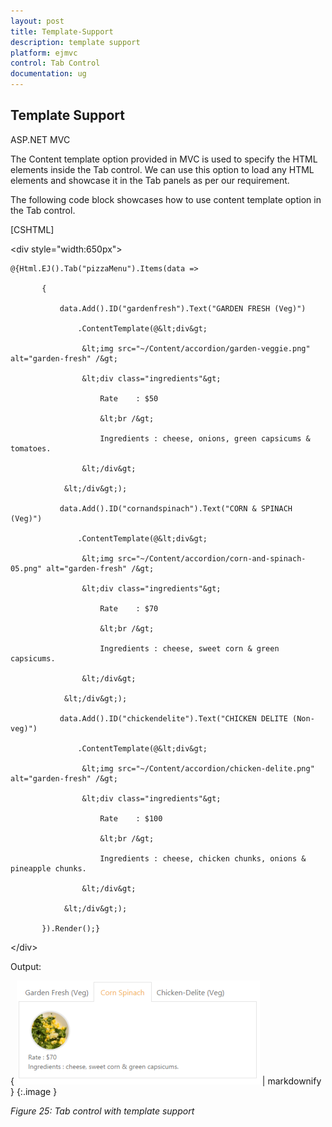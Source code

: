 ```yaml
---
layout: post
title: Template-Support
description: template support
platform: ejmvc
control: Tab Control
documentation: ug
---
```


## Template Support

ASP.NET MVC

The Content template option provided in MVC is used to specify the HTML elements inside the Tab control. We can use this option to load any HTML elements and showcase it in the Tab panels as per our requirement.

The following code block showcases how to use content template option in the Tab control.



[CSHTML]



&lt;div style="width:650px"&gt;

    @{Html.EJ().Tab("pizzaMenu").Items(data =>

           {

               data.Add().ID("gardenfresh").Text("GARDEN FRESH (Veg)")

                   .ContentTemplate(@&lt;div&gt;

                    &lt;img src="~/Content/accordion/garden-veggie.png" alt="garden-fresh" /&gt;

                    &lt;div class="ingredients"&gt;

                        Rate    : $50

                        &lt;br /&gt;

                        Ingredients : cheese, onions, green capsicums & tomatoes.

                    &lt;/div&gt;

                &lt;/div&gt;);

               data.Add().ID("cornandspinach").Text("CORN & SPINACH (Veg)")

                   .ContentTemplate(@&lt;div&gt;

                    &lt;img src="~/Content/accordion/corn-and-spinach-05.png" alt="garden-fresh" /&gt;

                    &lt;div class="ingredients"&gt;

                        Rate    : $70

                        &lt;br /&gt;

                        Ingredients : cheese, sweet corn & green capsicums.

                    &lt;/div&gt;

                &lt;/div&gt;);

               data.Add().ID("chickendelite").Text("CHICKEN DELITE (Non-veg)")

                   .ContentTemplate(@&lt;div&gt;

                    &lt;img src="~/Content/accordion/chicken-delite.png" alt="garden-fresh" /&gt;

                    &lt;div class="ingredients"&gt;

                        Rate    : $100

                        &lt;br /&gt;

                        Ingredients : cheese, chicken chunks, onions & pineapple chunks.

                    &lt;/div&gt;

                &lt;/div&gt;);

           }).Render();}

&lt;/div&gt;







Output:

{ ![](Template-Support_images/Template-Support_img1.png) | markdownify }
{:.image }


_Figure 25: Tab control with template support_



